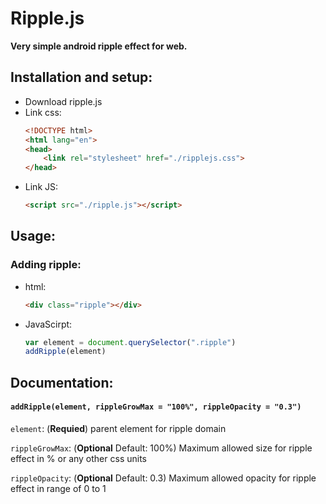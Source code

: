 # Ripple.js
**Very simple android ripple effect for web.**

## Installation and setup:

- Download ripple.js 
- Link css:
    ```html
    <!DOCTYPE html>
    <html lang="en">
    <head>
        <link rel="stylesheet" href="./ripplejs.css">
    </head>
    ```
- Link JS: 
    ```html
    <script src="./ripple.js"></script>
    ```

## Usage:

### Adding ripple:
- html:
    ```html
    <div class="ripple"></div>
    ```
- JavaScirpt:
    ```js
    var element = document.querySelector(".ripple")
    addRipple(element)
    ```

## Documentation:

#### `addRipple(element, rippleGrowMax = "100%", rippleOpacity = "0.3")`

`element`: (**Requied**) parent element for ripple domain

`rippleGrowMax`: (**Optional** Default: 100%) Maximum allowed size for ripple effect in % or any other css units

`rippleOpacity`: (**Optional** Default: 0.3) Maximum allowed opacity for ripple effect in range of 0 to 1
